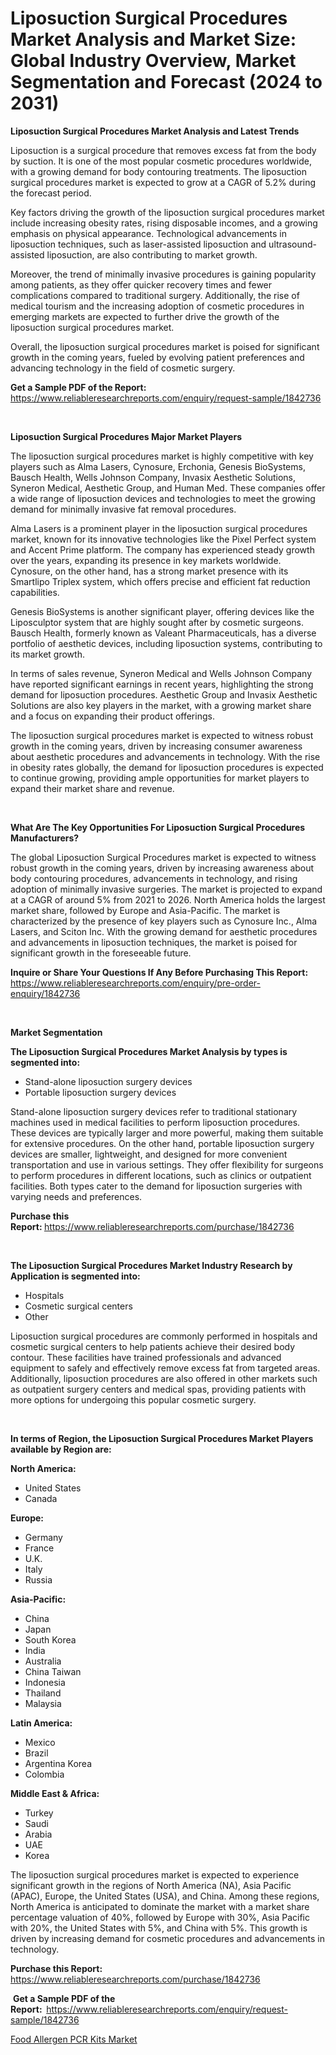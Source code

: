 <p><h1>Liposuction Surgical Procedures Market Analysis and Market Size: Global Industry Overview, Market Segmentation and Forecast (2024 to 2031)</h1></p><p><strong>Liposuction Surgical Procedures Market Analysis and Latest Trends</strong></p>
<p><p>Liposuction is a surgical procedure that removes excess fat from the body by suction. It is one of the most popular cosmetic procedures worldwide, with a growing demand for body contouring treatments. The liposuction surgical procedures market is expected to grow at a CAGR of 5.2% during the forecast period.</p><p>Key factors driving the growth of the liposuction surgical procedures market include increasing obesity rates, rising disposable incomes, and a growing emphasis on physical appearance. Technological advancements in liposuction techniques, such as laser-assisted liposuction and ultrasound-assisted liposuction, are also contributing to market growth.</p><p>Moreover, the trend of minimally invasive procedures is gaining popularity among patients, as they offer quicker recovery times and fewer complications compared to traditional surgery. Additionally, the rise of medical tourism and the increasing adoption of cosmetic procedures in emerging markets are expected to further drive the growth of the liposuction surgical procedures market.</p><p>Overall, the liposuction surgical procedures market is poised for significant growth in the coming years, fueled by evolving patient preferences and advancing technology in the field of cosmetic surgery.</p></p>
<p><strong>Get a Sample PDF of the Report:&nbsp;</strong> <a href="https://www.reliableresearchreports.com/enquiry/request-sample/1842736">https://www.reliableresearchreports.com/enquiry/request-sample/1842736</a></p>
<p>&nbsp;</p>
<p><strong>Liposuction Surgical Procedures Major Market Players</strong></p>
<p><p>The liposuction surgical procedures market is highly competitive with key players such as Alma Lasers, Cynosure, Erchonia, Genesis BioSystems, Bausch Health, Wells Johnson Company, Invasix Aesthetic Solutions, Syneron Medical, Aesthetic Group, and Human Med. These companies offer a wide range of liposuction devices and technologies to meet the growing demand for minimally invasive fat removal procedures.</p><p>Alma Lasers is a prominent player in the liposuction surgical procedures market, known for its innovative technologies like the Pixel Perfect system and Accent Prime platform. The company has experienced steady growth over the years, expanding its presence in key markets worldwide. Cynosure, on the other hand, has a strong market presence with its Smartlipo Triplex system, which offers precise and efficient fat reduction capabilities.</p><p>Genesis BioSystems is another significant player, offering devices like the Liposculptor system that are highly sought after by cosmetic surgeons. Bausch Health, formerly known as Valeant Pharmaceuticals, has a diverse portfolio of aesthetic devices, including liposuction systems, contributing to its market growth.</p><p>In terms of sales revenue, Syneron Medical and Wells Johnson Company have reported significant earnings in recent years, highlighting the strong demand for liposuction procedures. Aesthetic Group and Invasix Aesthetic Solutions are also key players in the market, with a growing market share and a focus on expanding their product offerings.</p><p>The liposuction surgical procedures market is expected to witness robust growth in the coming years, driven by increasing consumer awareness about aesthetic procedures and advancements in technology. With the rise in obesity rates globally, the demand for liposuction procedures is expected to continue growing, providing ample opportunities for market players to expand their market share and revenue.</p></p>
<p>&nbsp;</p>
<p><strong>What Are The Key Opportunities For Liposuction Surgical Procedures Manufacturers?</strong></p>
<p><p>The global Liposuction Surgical Procedures market is expected to witness robust growth in the coming years, driven by increasing awareness about body contouring procedures, advancements in technology, and rising adoption of minimally invasive surgeries. The market is projected to expand at a CAGR of around 5% from 2021 to 2026. North America holds the largest market share, followed by Europe and Asia-Pacific. The market is characterized by the presence of key players such as Cynosure Inc., Alma Lasers, and Sciton Inc. With the growing demand for aesthetic procedures and advancements in liposuction techniques, the market is poised for significant growth in the foreseeable future.</p></p>
<p><strong>Inquire or Share Your Questions If Any Before Purchasing This Report:</strong> <a href="https://www.reliableresearchreports.com/enquiry/pre-order-enquiry/1842736">https://www.reliableresearchreports.com/enquiry/pre-order-enquiry/1842736</a></p>
<p>&nbsp;</p>
<p><strong>Market Segmentation</strong></p>
<p><strong>The Liposuction Surgical Procedures Market Analysis by types is segmented into:</strong></p>
<p><ul><li>Stand-alone liposuction surgery devices</li><li>Portable liposuction surgery devices</li></ul></p>
<p><p>Stand-alone liposuction surgery devices refer to traditional stationary machines used in medical facilities to perform liposuction procedures. These devices are typically larger and more powerful, making them suitable for extensive procedures. On the other hand, portable liposuction surgery devices are smaller, lightweight, and designed for more convenient transportation and use in various settings. They offer flexibility for surgeons to perform procedures in different locations, such as clinics or outpatient facilities. Both types cater to the demand for liposuction surgeries with varying needs and preferences.</p></p>
<p><strong>Purchase this Report:&nbsp;</strong><a href="https://www.reliableresearchreports.com/purchase/1842736">https://www.reliableresearchreports.com/purchase/1842736</a></p>
<p>&nbsp;</p>
<p><strong>The Liposuction Surgical Procedures Market Industry Research by Application is segmented into:</strong></p>
<p><ul><li>Hospitals</li><li>Cosmetic surgical centers</li><li>Other</li></ul></p>
<p><p>Liposuction surgical procedures are commonly performed in hospitals and cosmetic surgical centers to help patients achieve their desired body contour. These facilities have trained professionals and advanced equipment to safely and effectively remove excess fat from targeted areas. Additionally, liposuction procedures are also offered in other markets such as outpatient surgery centers and medical spas, providing patients with more options for undergoing this popular cosmetic surgery.</p></p>
<p>&nbsp;</p>
<p><strong>In terms of Region, the Liposuction Surgical Procedures Market Players available by Region are:</strong></p>
<p>
    <p> <strong> North America: </strong>
        <ul>
            <li>United States</li>
            <li>Canada</li>
        </ul>
        </p> 
    <p> <strong> Europe: </strong>
        <ul>
            <li>Germany</li>
            <li>France</li>
            <li>U.K.</li>
            <li>Italy</li>
            <li>Russia</li>
        </ul>
        </p> 
    <p> <strong> Asia-Pacific: </strong>
        <ul>
            <li>China</li>
            <li>Japan</li>
            <li>South Korea</li>
            <li>India</li>
            <li>Australia</li>
            <li>China Taiwan</li>
            <li>Indonesia</li>
            <li>Thailand</li>
            <li>Malaysia</li>
        </ul>
        </p> 
    <p> <strong> Latin America: </strong>
        <ul>
            <li>Mexico</li>
            <li>Brazil</li>
            <li>Argentina Korea</li>
            <li>Colombia</li>
        </ul>
        </p> 
    <p> <strong> Middle East & Africa: </strong>
        <ul>
            <li>Turkey</li>
            <li>Saudi</li>
            <li>Arabia</li>
            <li>UAE</li>
            <li>Korea</li>
        </ul>
    </p>
    </p>
<p><p>The liposuction surgical procedures market is expected to experience significant growth in the regions of North America (NA), Asia Pacific (APAC), Europe, the United States (USA), and China. Among these regions, North America is anticipated to dominate the market with a market share percentage valuation of 40%, followed by Europe with 30%, Asia Pacific with 20%, the United States with 5%, and China with 5%. This growth is driven by increasing demand for cosmetic procedures and advancements in technology.</p></p>
<p><strong>Purchase this Report: </strong><a href="https://www.reliableresearchreports.com/purchase/1842736">https://www.reliableresearchreports.com/purchase/1842736</a></p>
<p>&nbsp;<strong>Get a Sample PDF of the Report:&nbsp;&nbsp;</strong><a href="https://www.reliableresearchreports.com/enquiry/request-sample/1842736">https://www.reliableresearchreports.com/enquiry/request-sample/1842736</a></p>
<p><strong></strong></p>
<p><p><a href="https://github.com/luckyshygirl/Market-Research-Report-List-3/blob/main/food-allergen-pcr-kits-market.md">Food Allergen PCR Kits Market</a></p></p>